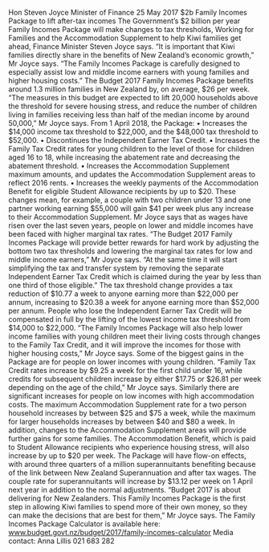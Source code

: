 Hon Steven Joyce Minister of Finance 25 May 2017 $2b Family Incomes Package to lift after-tax incomes The Government’s $2 billion per year Family Incomes Package will make changes to tax thresholds, Working for Families and the Accommodation Supplement to help Kiwi families get ahead, Finance Minister Steven Joyce says. “It is important that Kiwi families directly share in the benefits of New Zealand’s economic growth,” Mr Joyce says. “The Family Incomes Package is carefully designed to especially assist low and middle income earners with young families and higher housing costs.” The Budget 2017 Family Incomes Package benefits around 1.3 million families in New Zealand by, on average, $26 per week. “The measures in this budget are expected to lift 20,000 households above the threshold for severe housing stress, and reduce the number of children living in families receiving less than half of the median income by around 50,000,” Mr Joyce says. From 1 April 2018, the Package: • Increases the $14,000 income tax threshold to $22,000, and the $48,000 tax threshold to $52,000. • Discontinues the Independent Earner Tax Credit. • Increases the Family Tax Credit rates for young children to the level of those for children aged 16 to 18, while increasing the abatement rate and decreasing the abatement threshold. • Increases the Accommodation Supplement maximum amounts, and updates the Accommodation Supplement areas to reflect 2016 rents. • Increases the weekly payments of the Accommodation Benefit for eligible Student Allowance recipients by up to $20. These changes mean, for example, a couple with two children under 13 and one partner working earning $55,000 will gain $41 per week plus any increase to their Accommodation Supplement. Mr Joyce says that as wages have risen over the last seven years, people on lower and middle incomes have been faced with higher marginal tax rates. “The Budget 2017 Family Incomes Package will provide better rewards for hard work by adjusting the bottom two tax thresholds and lowering the marginal tax rates for low and middle income earners,” Mr Joyce says. “At the same time it will start simplifying the tax and transfer system by removing the separate Independent Earner Tax Credit which is claimed during the year by less than one third of those eligible.” The tax threshold change provides a tax reduction of $10.77 a week to anyone earning more than $22,000 per annum, increasing to $20.38 a week for anyone earning more than $52,000 per annum. People who lose the Independent Earner Tax Credit will be compensated in full by the lifting of the lowest income tax threshold from $14,000 to $22,000. “The Family Incomes Package will also help lower income families with young children meet their living costs through changes to the Family Tax Credit, and it will improve the incomes for those with higher housing costs,” Mr Joyce says. Some of the biggest gains in the Package are for people on lower incomes with young children. “Family Tax Credit rates increase by $9.25 a week for the first child under 16, while credits for subsequent children increase by either $17.75 or $26.81 per week depending on the age of the child,” Mr Joyce says. Similarly there are significant increases for people on low incomes with high accommodation costs. The maximum Accommodation Supplement rate for a two person household increases by between $25 and $75 a week, while the maximum for larger households increases by between $40 and $80 a week. In addition, changes to the Accommodation Supplement areas will provide further gains for some families. The Accommodation Benefit, which is paid to Student Allowance recipients who experience housing stress, will also increase by up to $20 per week. The Package will have flow-on effects, with around three quarters of a million superannuitants benefiting because of the link between New Zealand Superannuation and after tax wages. The couple rate for superannuitants will increase by $13.12 per week on 1 April next year in addition to the normal adjustments. “Budget 2017 is about delivering for New Zealanders. This Family Incomes Package is the first step in allowing Kiwi families to spend more of their own money, so they can make the decisions that are best for them,” Mr Joyce says. The Family Incomes Package Calculator is available here: www.budget.govt.nz/budget/2017/family-incomes-calculator Media contact: Anna Lillis 021 683 282